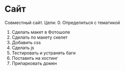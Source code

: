 # Сайт
Совместный сайт.
 Цели: 
 0. Определиться с тематикой
1. Сделать макет в Фотошопе
2. Сделать по макету скелет
3. Добавить css
4. Сделать js
5. Тестировать и устранять баги
6. Поставить на хостинг
7. Припарковать домен
